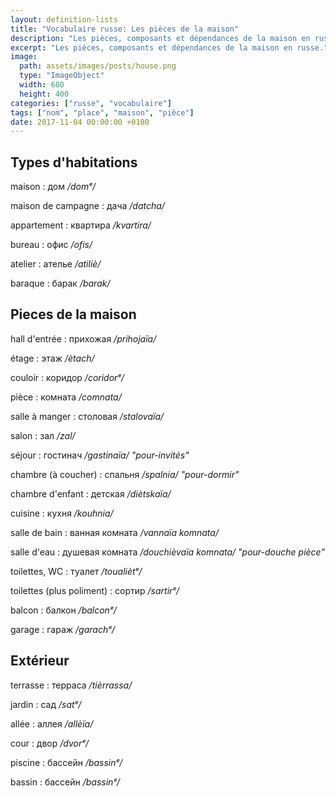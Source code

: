```yaml
---
layout: definition-lists
title: "Vocabulaire russe: Les pièces de la maison"
description: "Les pièces, composants et dépendances de la maison en russe."
excerpt: "Les pièces, composants et dépendances de la maison en russe."
image:
  path: assets/images/posts/house.png
  type: "ImageObject"
  width: 600
  height: 400
categories: ["russe", "vocabulaire"]
tags: ["nom", "place", "maison", "pièce"]
date: 2017-11-04 00:00:00 +0100
---
```


## Types d'habitations

maison
: дом
*/domᵉ/*

maison de campagne
: дача
*/datcha/*

appartement
: квартира
*/kvartira/*

bureau
: офис
*/ofis/*

atelier
: ателье
*/atiliè/*

baraque
: барак
*/barak/*


## Pieces de la maison

hall d'entrée
: прихожая
*/prihojaïa/*

étage
: этаж
*/ètach/*

couloir
: коридор
*/coridorᵉ/*

pièce
: комната
*/comnata/*

salle à manger
: столовая
*/stalovaïa/*

salon
: зал
*/zal/*

séjour
: гостинач
*/gastinaïa/ "pour-invités"*

chambre (à coucher)
: спальня
*/spalnia/ "pour-dormir"*

chambre d'enfant
: детская
*/diètskaïa/*

cuisine
: кухня
*/kouhnia/*

salle de bain
: ванная комната
*/vannaïa komnata/*

salle d'eau
: душевая комната
*/douchièvaïa komnata/ "pour-douche pièce"*

toilettes, WC
: туалет
*/toualiètᵉ/*

toilettes (plus poliment)
: сортир
*/sartirᵉ/*

balcon
: балкон
*/balconᵉ/*

garage
: гараж
*/garachᵉ/*


## Extérieur

terrasse
: терраса
*/tièrrassa/*

jardin
: сад
*/satᵉ/*

allée
: аллея
*/allèïa/*

cour
: двор
*/dvorᵉ/*

piscine
: бассейн
*/bassinᵉ/*

bassin
: бассейн
*/bassinᵉ/*
